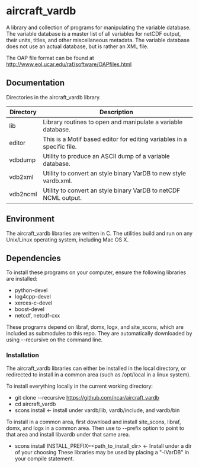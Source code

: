 # aircraft_vardb

A library and collection of programs for manipulating the variable database.  The variable database is a master list of all variables for netCDF output, their units, titles, and other miscellaneous metadata.
The variable database does not use an actual database, but is rather an XML file.

The OAP file format can be found at <http://www.eol.ucar.edu/raf/software/OAPfiles.html>

## Documentation

Directories in the aircraft_vardb library.

| Directory | Description |
| ----------- | ----------------------------------------------------------------------------------------- |
| lib | Library routines to open and manipulate a variable database. |
| editor | This is a Motif based editor for editing variables in a specific file. |
| vdbdump | Utility to produce an ASCII dump of a variable database. |
| vdb2xml | Utility to convert an style binary VarDB to new style vardb.xml. |
| vdb2ncml | Utility to convert an style binary VarDB to netCDF NCML output. |

## Environment

The aircraft_vardb libraries are written in C. The utilities build and run on any Unix/Linux operating system, including Mac OS X.

## Dependencies

To install these programs on your computer, ensure the following libraries are installed:

* python-devel
* log4cpp-devel
* xerces-c-devel
* boost-devel
* netcdf, netcdf-cxx

These programs depend on libraf, domx, logx, and site_scons, which are included as submodules to this repo. They are automatically downloaded by using --recursive on the command line.

### Installation

The aircraft_vardb libraries can either be installed in the local directory, or redirected to install in a common area (such as /opt/local in a linux system).

To install everything locally in the current working directory:

* git clone --recursive <https://github.com/ncar/aircraft_vardb>
* cd aircraft_vardb
* scons install   <- install under vardb/lib, vardb/include, and vardb/bin

To install in a common area, first download and install site_scons, libraf, domx, and logx in a common area. Then use to --prefix option to point to that area and install libvardb under that same area.

* scons install INSTALL_PREFIX=<path_to_install_dir>  <- Install under a dir of your choosing
These libraries may be used by placing a "-lVarDB" in your compile statement.

